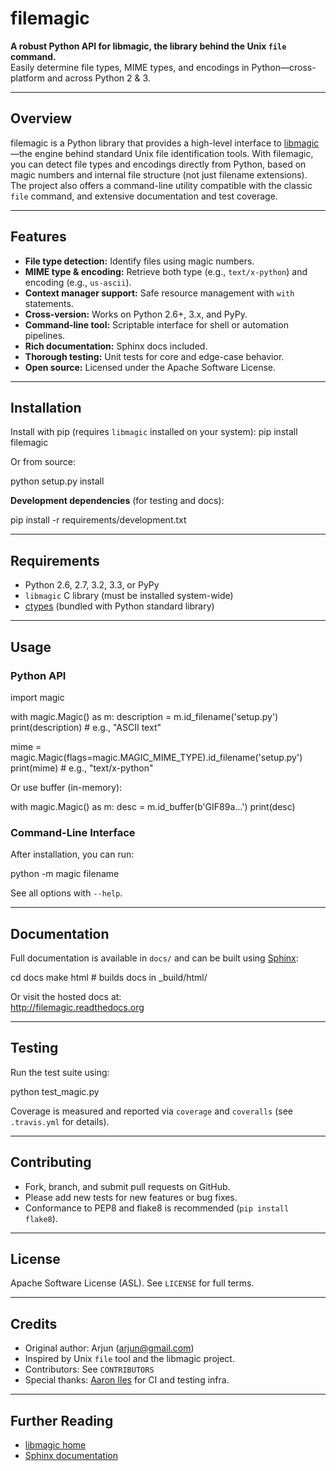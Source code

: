 # filemagic

**A robust Python API for libmagic, the library behind the Unix `file` command.**  
Easily determine file types, MIME types, and encodings in Python—cross-platform and across Python 2 & 3.

---

## Overview

filemagic is a Python library that provides a high-level interface to [libmagic](https://darwinsys.com/file/)—the engine behind standard Unix file identification tools. With filemagic, you can detect file types and encodings directly from Python, based on magic numbers and internal file structure (not just filename extensions). The project also offers a command-line utility compatible with the classic `file` command, and extensive documentation and test coverage.

---

## Features

- **File type detection:** Identify files using magic numbers.
- **MIME type & encoding:** Retrieve both type (e.g., `text/x-python`) and encoding (e.g., `us-ascii`).
- **Context manager support:** Safe resource management with `with` statements.
- **Cross-version:** Works on Python 2.6+, 3.x, and PyPy.
- **Command-line tool:** Scriptable interface for shell or automation pipelines.
- **Rich documentation:** Sphinx docs included.
- **Thorough testing:** Unit tests for core and edge-case behavior.
- **Open source:** Licensed under the Apache Software License.

---

## Installation

Install with pip (requires `libmagic` installed on your system):
pip install filemagic

Or from source:

python setup.py install


**Development dependencies** (for testing and docs):

pip install -r requirements/development.txt


---

## Requirements

- Python 2.6, 2.7, 3.2, 3.3, or PyPy
- `libmagic` C library (must be installed system-wide)
- [ctypes](https://docs.python.org/3/library/ctypes.html) (bundled with Python standard library)

---

## Usage

### Python API

import magic

with magic.Magic() as m:
description = m.id_filename('setup.py')
print(description) # e.g., "ASCII text"

mime = magic.Magic(flags=magic.MAGIC_MIME_TYPE).id_filename('setup.py')
print(mime)  # e.g., "text/x-python"


Or use buffer (in-memory):

with magic.Magic() as m:
desc = m.id_buffer(b'GIF89a...')
print(desc)


### Command-Line Interface

After installation, you can run:

python -m magic <options> filename


See all options with `--help`.

---

## Documentation

Full documentation is available in `docs/` and can be built using [Sphinx](https://www.sphinx-doc.org/):

cd docs
make html # builds docs in _build/html/


Or visit the hosted docs at:  
http://filemagic.readthedocs.org

---

## Testing

Run the test suite using:

python test_magic.py


Coverage is measured and reported via `coverage` and `coveralls` (see `.travis.yml` for details).

---

## Contributing

- Fork, branch, and submit pull requests on GitHub.
- Please add new tests for new features or bug fixes.
- Conformance to PEP8 and flake8 is recommended (`pip install flake8`).

---

## License

Apache Software License (ASL). See `LICENSE` for full terms.

---

## Credits

- Original author: Arjun (arjun@gmail.com)
- Inspired by Unix `file` tool and the libmagic project.
- Contributors: See `CONTRIBUTORS`
- Special thanks: [Aaron Iles](mailto:aaron.iles+travis-ci@gmail.com) for CI and testing infra.

---

## Further Reading

- [libmagic home](https://darwinsys.com/file/)
- [Sphinx documentation](https://www.sphinx-doc.org/)



